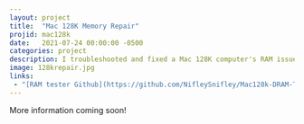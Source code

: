 ```yaml
---
layout: project
title:  "Mac 128K Memory Repair"
projid: mac128k
date:   2021-07-24 00:00:00 -0500
categories: project
description: I troubleshooted and fixed a Mac 128K computer's RAM issues and created a custom tool to test the memory ICs along the way.
image: 128krepair.jpg
links:
 - "[RAM tester Github](https://github.com/NifleySnifley/Mac128k-DRAM-Tester)"
---
```


More information coming soon!
